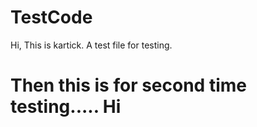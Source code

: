 
TestCode
========

Hi,
This is kartick.
A test file for testing.

Then this is for second time testing.....
Hi
==============
